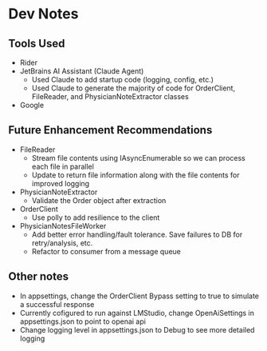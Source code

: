 # Dev Notes

## Tools Used
- Rider
- JetBrains AI Assistant (Claude Agent)
  - Used Claude to add startup code (logging, config, etc.)
  - Used Claude to generate the majority of code for OrderClient, FileReader, and PhysicianNoteExtractor classes
- Google

## Future Enhancement Recommendations
- FileReader
  - Stream file contents using IAsyncEnumerable so we can process each file in parallel
  - Update to return file information along with the file contents for improved logging
- PhysicianNoteExtractor
  - Validate the Order object after extraction
- OrderClient
  - Use polly to add resilience to the client
- PhysicianNotesFileWorker
  - Add better error handling/fault tolerance. Save failures to DB for retry/analysis, etc.
  - Refactor to consumer from a message queue

## Other notes
- In appsettings, change the OrderClient Bypass setting to true to simulate a successful response
- Currently cofigured to run against LMStudio, change OpenAiSettings in appsettings.json to point to openai api
- Change logging level in appsettings.json to Debug to see more detailed logging